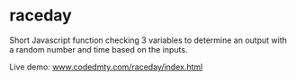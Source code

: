 # raceday
Short Javascript function checking 3 variables to determine an output with a random number and time based on the inputs.

Live demo: www.codedmty.com/raceday/index.html
